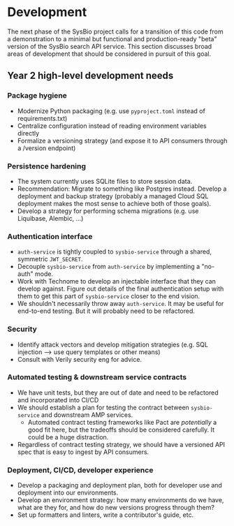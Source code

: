 # Development
The next phase of the SysBio project calls for a transition of this code from a demonstration to a minimal but functional and production-ready "beta" version of the SysBio search API service. This section discusses broad areas of development that should be considered in pursuit of this goal.

## Year 2 high-level development needs

### Package hygiene
- Modernize Python packaging (e.g. use `pyproject.toml` instead of requirements.txt)
- Centralize configuration instead of reading environment variables directly
- Formalize a versioning strategy (and expose it to API consumers through a /version endpoint)

### Persistence hardening
- The system currently uses SQLite files to store session data. 
- Recommendation: Migrate to something like Postgres instead. Develop a deployment and backup strategy (probably a managed Cloud SQL deployment makes the most sense to achieve both of those goals). 
- Develop a strategy for performing schema migrations (e.g. use Liquibase, Alembic, ...)

### Authentication interface
- `auth-service` is tightly coupled to `sysbio-service` through a shared, symmetric `JWT_SECRET`.
- Decouple `sysbio-service` from `auth-service` by implementing a "no-auth" mode.
- Work with Technome to develop an injectable interface that they can develop against. Figure out details of the final authentication setup with them to get this part of `sysbio-service` closer to the end vision.
- We shouldn't necessarily throw away `auth-service`. It may be useful for end-to-end testing. But it will probably need to be refactored.

### Security
- Identify attack vectors and develop mitigation strategies (e.g. SQL injection --> use query templates or other means)
- Consult with Verily security eng for advice.

### Automated testing & downstream service contracts
- We have unit tests, but they are out of date and need to be refactored and incorporated into CI/CD
- We should establish a plan for testing the contract between `sysbio-service` and downstream AMP services. 
	- Automated contract testing frameworks like Pact are *potentially* a good fit here, but the tradeoffs should be considered carefully. It could be a huge distraction.
- Regardless of contract testing strategy, we should have a versioned API spec that is easy to ingest by API consumers.

### Deployment, CI/CD, developer experience
- Develop a packaging and deployment plan, both for developer use and deployment into our environments.
- Develop an environment strategy: how many environments do we have, what are they for, and how do new versions progress through them?
- Set up formatters and linters, write a contributor's guide, etc.
